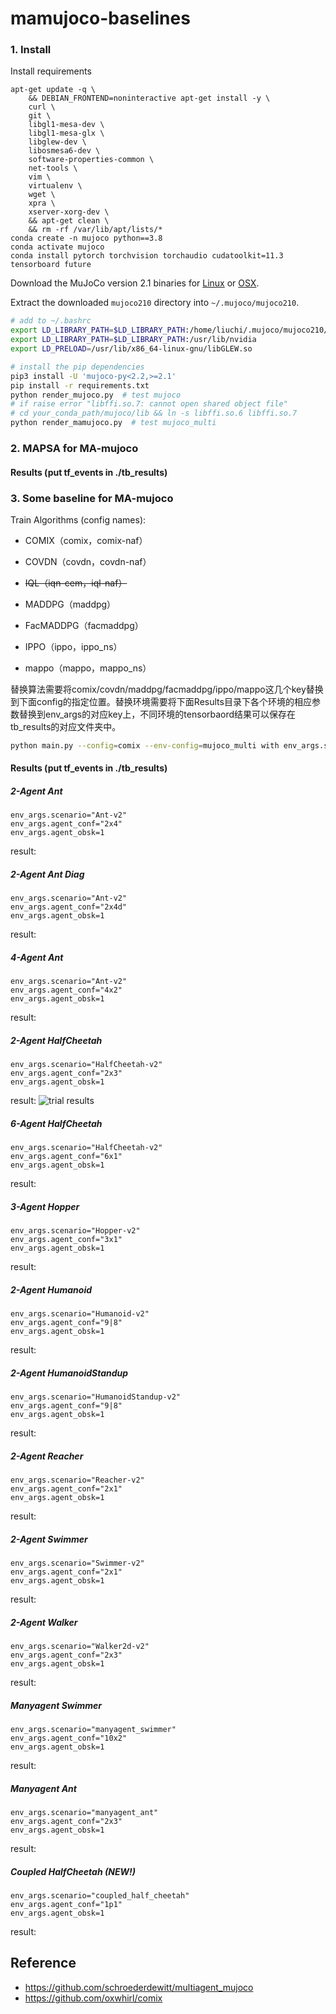 # mamujoco-baselines

###  1. Install

Install requirements

```shell
apt-get update -q \
    && DEBIAN_FRONTEND=noninteractive apt-get install -y \
    curl \
    git \
    libgl1-mesa-dev \
    libgl1-mesa-glx \
    libglew-dev \
    libosmesa6-dev \
    software-properties-common \
    net-tools \
    vim \
    virtualenv \
    wget \
    xpra \
    xserver-xorg-dev \
    && apt-get clean \
    && rm -rf /var/lib/apt/lists/*
conda create -n mujoco python==3.8
conda activate mujoco
conda install pytorch torchvision torchaudio cudatoolkit=11.3 tensorboard future
```

Download the MuJoCo version 2.1 binaries for [Linux](https://mujoco.org/download/mujoco210-linux-x86_64.tar.gz) or [OSX](https://mujoco.org/download/mujoco210-macos-x86_64.tar.gz).

Extract the downloaded `mujoco210` directory into `~/.mujoco/mujoco210`.

```sh
# add to ~/.bashrc
export LD_LIBRARY_PATH=$LD_LIBRARY_PATH:/home/liuchi/.mujoco/mujoco210/bin
export LD_LIBRARY_PATH=$LD_LIBRARY_PATH:/usr/lib/nvidia
export LD_PRELOAD=/usr/lib/x86_64-linux-gnu/libGLEW.so

# install the pip dependencies
pip3 install -U 'mujoco-py<2.2,>=2.1'
pip install -r requirements.txt
python render_mujoco.py  # test mujoco
# if raise error "libffi.so.7: cannot open shared object file"
# cd your_conda_path/mujoco/lib && ln -s libffi.so.6 libffi.so.7
python render_mamujoco.py  # test mujoco_multi
```

### 2. MAPSA  for MA-mujoco 
#### Results (put tf_events in ./tb_results)



### 3. Some baseline for MA-mujoco 

Train Algorithms (config names): 
- COMIX（comix，comix-naf）

- COVDN（covdn，covdn-naf）

- ~~IQL（iqn-cem，iql-naf）~~

- MADDPG（maddpg）

- FacMADDPG（facmaddpg）

- IPPO（ippo，ippo_ns）

- mappo（mappo，mappo_ns）

替换算法需要将comix/covdn/maddpg/facmaddpg/ippo/mappo这几个key替换到下面config的指定位置。替换环境需要将下面Results目录下各个环境的相应参数替换到env_args的对应key上，不同环境的tensorbaord结果可以保存在tb_results的对应文件夹中。

``` sh
python main.py --config=comix --env-config=mujoco_multi with env_args.scenario="Ant-v2" env_args.agent_conf="2x4" env_args.agent_obsk=1
```
#### Results (put tf_events in ./tb_results)
##### 2-Agent Ant

```
env_args.scenario="Ant-v2"
env_args.agent_conf="2x4"
env_args.agent_obsk=1
```
result:

##### 2-Agent Ant Diag

```
env_args.scenario="Ant-v2"
env_args.agent_conf="2x4d"
env_args.agent_obsk=1
```
result:
##### 4-Agent Ant

```
env_args.scenario="Ant-v2"
env_args.agent_conf="4x2"
env_args.agent_obsk=1
```
result:
##### 2-Agent HalfCheetah

```
env_args.scenario="HalfCheetah-v2"
env_args.agent_conf="2x3"
env_args.agent_obsk=1
```
result:
![trial results](https://img-blog.csdnimg.cn/e43c80f34d0f41818909f3b01b733ac0.png)

##### 6-Agent HalfCheetah

```
env_args.scenario="HalfCheetah-v2"
env_args.agent_conf="6x1"
env_args.agent_obsk=1
```
result:
##### 3-Agent Hopper

```
env_args.scenario="Hopper-v2"
env_args.agent_conf="3x1"
env_args.agent_obsk=1
```
result:
##### 2-Agent Humanoid

```
env_args.scenario="Humanoid-v2"
env_args.agent_conf="9|8"
env_args.agent_obsk=1
```
result:
##### 2-Agent HumanoidStandup

```
env_args.scenario="HumanoidStandup-v2"
env_args.agent_conf="9|8"
env_args.agent_obsk=1
```
result:
##### 2-Agent Reacher

```
env_args.scenario="Reacher-v2"
env_args.agent_conf="2x1"
env_args.agent_obsk=1
```
result:
##### 2-Agent Swimmer

```
env_args.scenario="Swimmer-v2"
env_args.agent_conf="2x1"
env_args.agent_obsk=1
```
result:
##### 2-Agent Walker

```
env_args.scenario="Walker2d-v2"
env_args.agent_conf="2x3"
env_args.agent_obsk=1
```
result:
##### Manyagent Swimmer

```
env_args.scenario="manyagent_swimmer"
env_args.agent_conf="10x2"
env_args.agent_obsk=1
```
result:
##### Manyagent Ant

```
env_args.scenario="manyagent_ant"
env_args.agent_conf="2x3"
env_args.agent_obsk=1
```
result:
##### Coupled HalfCheetah (NEW!)

```
env_args.scenario="coupled_half_cheetah"
env_args.agent_conf="1p1"
env_args.agent_obsk=1
```
result:
## Reference
* https://github.com/schroederdewitt/multiagent_mujoco
* https://github.com/oxwhirl/comix
